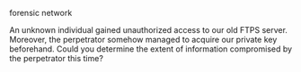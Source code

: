 forensic network


An unknown individual gained unauthorized access to our old FTPS server. Moreover, the perpetrator somehow managed to acquire our private key beforehand. Could you determine the extent of information compromised by the perpetrator this time?
